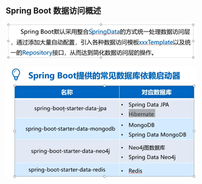 ## Spring Boot 数据访问概述

![image-20200627115255361](../img/image-20200627115255361-5921327.png)

![image-20200627115340382](../img/image-20200627115340382-5921327.png)

## 